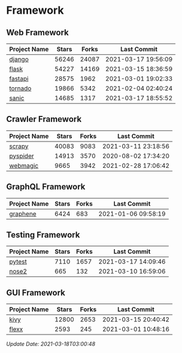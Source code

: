 # Framework

## Web Framework
| Project Name | Stars | Forks | Last Commit |
| ------------ | ----- | ----- | ----------- |
| [django](https://github.com/django/django) | 56246 | 24087 | 2021-03-17 19:56:09 |
| [flask](https://github.com/pallets/flask) | 54227 | 14169 | 2021-03-15 18:36:59 |
| [fastapi](https://github.com/tiangolo/fastapi) | 28575 | 1962 | 2021-03-01 19:02:33 |
| [tornado](https://github.com/tornadoweb/tornado) | 19866 | 5342 | 2021-02-04 02:40:24 |
| [sanic](https://github.com/sanic-org/sanic) | 14685 | 1317 | 2021-03-17 18:55:52 |

## Crawler Framework
| Project Name | Stars | Forks | Last Commit |
| ------------ | ----- | ----- | ----------- |
| [scrapy](https://github.com/scrapy/scrapy) | 40083 | 9083 | 2021-03-11 23:18:56 |
| [pyspider](https://github.com/binux/pyspider) | 14913 | 3570 | 2020-08-02 17:34:20 |
| [webmagic](https://github.com/code4craft/webmagic) | 9665 | 3942 | 2021-02-28 17:06:42 |

## GraphQL Framework
| Project Name | Stars | Forks | Last Commit |
| ------------ | ----- | ----- | ----------- |
| [graphene](https://github.com/graphql-python/graphene) | 6424 | 683 | 2021-01-06 09:58:19 |

## Testing Framework
| Project Name | Stars | Forks | Last Commit |
| ------------ | ----- | ----- | ----------- |
| [pytest](https://github.com/pytest-dev/pytest) | 7110 | 1657 | 2021-03-17 14:09:46 |
| [nose2](https://github.com/nose-devs/nose2) | 665 | 132 | 2021-03-10 16:59:06 |

## GUI Framework
| Project Name | Stars | Forks | Last Commit |
| ------------ | ----- | ----- | ----------- |
| [kivy](https://github.com/kivy/kivy) | 12800 | 2653 | 2021-03-15 20:40:42 |
| [flexx](https://github.com/flexxui/flexx) | 2593 | 245 | 2021-03-01 10:48:16 |

*Update Date: 2021-03-18T03:00:48*
